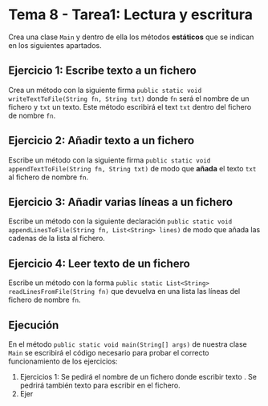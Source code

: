 # Tema 8 - Tarea1: Lectura y escritura

Crea una clase `Main` y dentro de ella los métodos **estáticos** que se indican en los siguientes apartados.

## Ejercicio 1: Escribe texto a un fichero

Crea un método con la siguiente firma `public static void writeTextToFile(String fn, String txt)` donde `fn` será el nombre de un fichero y `txt` un texto. Este método escribirá el text `txt` dentro del fichero de nombre `fn`.

## Ejercicio 2: Añadir texto a un fichero

Escribe un método con la siguiente firma `public static void appendTextToFile(String fn, String txt)` de modo que **añada** el texto `txt` al fichero de nombre `fn`.

## Ejercicio 3: Añadir varias líneas a un fichero

Escribe un método con la siguiente declaración `public static void appendLinesToFile(String fn, List<String> lines)` de modo que añada las cadenas de la lista al fichero.

## Ejercicio 4: Leer texto de un fichero

Escribe un método con la forma `public static List<String> readLinesFromFile(String fn)` que devuelva en una lista las líneas del fichero de nombre `fn`.

## Ejecución

En el método `public static void main(String[] args)` de nuestra clase `Main` se escribirá el código necesario para probar el correcto funcionamiento de los ejercicios:

1. Ejercicios 1: Se pedirá el nombre de un fichero donde escribir texto . Se pedrirá también texto para escribir en el fichero.
2. Ejer

